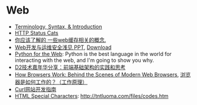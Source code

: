 # Web

* [Terminology, Syntax, & Introduction](http://learn.shayhowe.com/html-css/terminology-syntax-intro/)
* [HTTP Status Cats](http://httpcats.herokuapp.com/)
* [你应该了解的 一些web缓存相关的概念.](http://www.cnblogs.com/_franky/archive/2011/11/23/2260109.html)
* [Web开发与运维安全浅见 PPT](http://www.slideshare.net/cfc4n/web-9330286), [Download](http://www.slideshare.net/cfc4n/web-9330286/download)
* [Python for the Web](http://gun.io/blog/python-for-the-web/): Python is the best language in the world for interacting with the web, and I'm going to show you why.
* [D2技术嘉年华分享：前端基础架构的实践和思考](http://hikejun.com/blog/2011/09/25/d2%E6%8A%80%E6%9C%AF%E5%98%89%E5%B9%B4%E5%8D%8E%E5%88%86%E4%BA%AB%EF%BC%9A%E5%89%8D%E7%AB%AF%E5%9F%BA%E7%A1%80%E6%9E%B6%E6%9E%84%E7%9A%84%E5%AE%9E%E8%B7%B5%E5%92%8C%E6%80%9D%E8%80%83/)
* [How Browsers Work: Behind the Scenes of Modern Web Browsers](http://www.html5rocks.com/en/tutorials/internals/howbrowserswork/), [浏览器是如何工作的？（工作原理）](http://www.iefans.net/liulanqi-ruhe-gongzuo-yuanli/)
* [Curl网站开发指南](http://www.ruanyifeng.com/blog/2011/09/curl.html)
* [HTML Special Characters](http://tntluoma.com/sidebars/codes/): http://tntluoma.com/files/codes.htm
